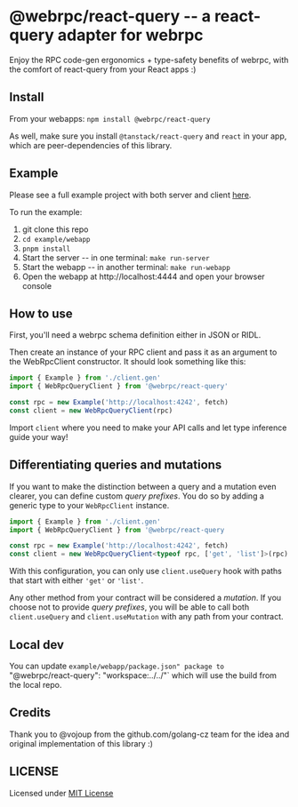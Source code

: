 @webrpc/react-query -- a react-query adapter for webrpc
=======================================================

Enjoy the RPC code-gen ergonomics + type-safety benefits of webrpc, with the comfort
of react-query from your React apps :) 


## Install

From your webapps: `npm install @webrpc/react-query`

As well, make sure you install `@tanstack/react-query` and `react` in your app, which are
peer-dependencies of this library.


## Example

Please see a full example project with both server and client [here](./example).

To run the example:

1. git clone this repo
2. `cd example/webapp`
3. `pnpm install`
4. Start the server -- in one terminal: `make run-server`
5. Start the webapp -- in another terminal: `make run-webapp`
6. Open the webapp at http://localhost:4444 and open your browser console


## How to use

First, you'll need a webrpc schema definition either in JSON or RIDL.

Then create an instance of your RPC client and pass it as an argument to the WebRpcClient constructor.
It should look something like this:

```ts
import { Example } from './client.gen'
import { WebRpcQueryClient } from '@webrpc/react-query'

const rpc = new Example('http://localhost:4242', fetch)
const client = new WebRpcQueryClient(rpc)
```

Import `client` where you need to make your API calls and let type inference guide your way!


## Differentiating queries and mutations

If you want to make the distinction between a query and a mutation even clearer, you can define custom _query prefixes_.
You do so by adding a generic type to your `WebRpcClient` instance.

```ts
import { Example } from './client.gen'
import { WebRpcQueryClient } from '@webrpc/react-query

const rpc = new Example('http://localhost:4242', fetch)
const client = new WebRpcQueryClient<typeof rpc, ['get', 'list']>(rpc)
```

With this configuration, you can only use `client.useQuery` hook with paths that start with either `'get'` or `'list'`.

Any other method from your contract will be considered a _mutation_. If you choose not to provide _query prefixes_, you will be able to call both `client.useQuery` and `client.useMutation` with any path from your contract.


## Local dev

You can update `example/webapp/package.json" package to `"@webrpc/react-query": "workspace:../../"`
which will use the build from the local repo.


## Credits

Thank you to @vojoup from the github.com/golang-cz team for the idea and original implementation of this library :)


## LICENSE

Licensed under [MIT License](./LICENSE)

